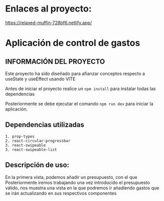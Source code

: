 # Enlaces al proyecto:
https://relaxed-muffin-728bf6.netlify.app/

# Aplicación de control de gastos

## INFORMACIÓN DEL PROYECTO
Este proyecto ha sido diseñado para afianzar conceptos respecto a useState y useEffect
usando VITE

Antes de iniciar el proyecto realice un 
`npm install` para instalar todas las dependencias

Posteriormente se debe ejecutar el comando `npm run dev` para iniciar la aplicación.

## Dependencias utilizadas
    1. prop-types
    2. react-circular-progressbar
    3. react-swipeable
    3. react-swipeable-list

## Descripción de uso:

En la primera vista, podemos añadir un presupuesto, con el que Posteriormente iremos trabajando
una vez introducido el presupuesto válido, nos muestra una vista en la que podremos ir añadiendo gastos
que se irán actualizando en sus respectivos componentes
